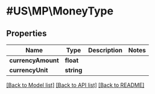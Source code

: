# #US\MP\MoneyType

## Properties

Name | Type | Description | Notes
------------ | ------------- | ------------- | -------------
**currencyAmount** | **float** |  |
**currencyUnit** | **string** |  |


[[Back to Model list]](../) [[Back to API list]](../../Api/US/MP) [[Back to README]](../../README.md)
